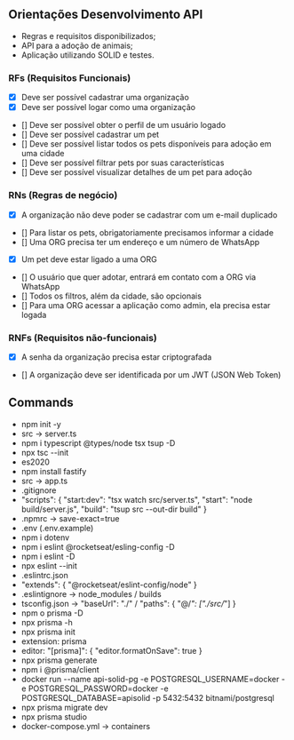 ## Orientações Desenvolvimento API
- Regras e requisitos disponibilizados;
- API para a adoção de animais;
- Aplicação utilizando SOLID e testes.

### RFs (Requisitos Funcionais)

- [x] Deve ser possível cadastrar uma organização
- [x] Deve ser possível logar como uma organização
- [] Deve ser possível obter o perfil de um usuário logado
- [] Deve ser possível cadastrar um pet
- [] Deve ser possível listar todos os pets disponíveis para adoção em uma cidade
- [] Deve ser possível filtrar pets por suas características
- [] Deve ser possível visualizar detalhes de um pet para adoção

### RNs (Regras de negócio)

- [x] A organização não deve poder se cadastrar com um e-mail duplicado
- [] Para listar os pets, obrigatoriamente precisamos informar a cidade
- [] Uma ORG precisa ter um endereço e um número de WhatsApp
- [x] Um pet deve estar ligado a uma ORG
- [] O usuário que quer adotar, entrará em contato com a ORG via WhatsApp
- [] Todos os filtros, além da cidade, são opcionais
- [] Para uma ORG acessar a aplicação como admin, ela precisa estar logada

### RNFs (Requisitos não-funcionais)

- [x] A senha da organização precisa estar criptografada
- [] A organização deve ser identificada por um JWT (JSON Web Token)

## Commands
- npm init -y
- src -> server.ts
- npm i typescript @types/node tsx tsup -D
- npx tsc --init
- es2020
- npm install fastify
- src -> app.ts
- .gitignore
- "scripts": { "start:dev": "tsx watch src/server.ts", "start": "node build/server.js", "build": "tsup src --out-dir build" }
- .npmrc -> save-exact=true
- .env (.env.example)
- npm i dotenv
- npm i eslint @rocketseat/esling-config -D
- npm i eslint -D
- npx eslint --init
- .eslintrc.json
- "extends": {
    "@rocketseat/eslint-config/node"
  }
- .eslintignore -> node_modules / builds
- tsconfig.json -> "baseUrl": "./" / "paths": { "@/*": ["./src/*"] }
- npm o prisma -D
- npx prisma -h
- npx prisma init
- extension: prisma
- editor: "[prisma]": { "editor.formatOnSave": true }
- npx prisma generate
- npm i @prisma/client
- docker run --name api-solid-pg -e POSTGRESQL_USERNAME=docker -e POSTGRESQL_PASSWORD=docker -e POSTGRESQL_DATABASE=apisolid -p 5432:5432 bitnami/postgresql
- npx prisma migrate dev
- npx prisma studio
- docker-compose.yml -> containers